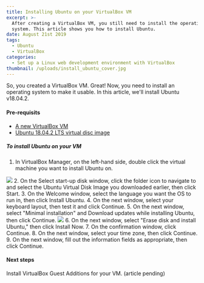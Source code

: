 ```yaml
---
title: Installing Ubuntu on your VirtualBox VM
excerpt: >-
  After creating a VirtualBox VM, you still need to install the operating
  system. This article shows you how to install Ubuntu.
date: August 21st 2019
tags:
  - Ubuntu
  - VirtualBox
categories:
  - Set up a Linux web development environment with VirtualBox
thumbnail: /uploads/install_ubuntu_cover.jpg
---
```

So, you created a VirtualBox VM. Great! Now, you need to install an operating system to make it usable. In this article, we'll install Ubuntu v18.04.2.

#### Pre-requisits

* [A new VirtualBox VM](https://the-canney-valley.kyleblankrollins.com/posts/creating-a-base-virtual-machine-in-virtualbox)
* [Ubuntu 18.04.2 LTS virtual disc image](https://ubuntu.com/download/desktop)

##### To install Ubuntu on your VM

1. In VirtualBox Manager, on the left-hand side, double click the virtual machine you want to install Ubuntu on.
<img class="procedure-image" src="/uploads/start-up-disk.png" />
2. On the Select start-up disk window, click the folder icon to navigate to and select the Ubuntu Virtual Disk Image you downloaded earlier, then click Start.
3. On the Welcome window, select the language you want the OS to run in, then click Install Ubuntu.
4. On the next window, select your keyboard layout, then test it and click Continue.
5. On the next window, select "Minimal installation" and Download updates while installing Ubuntu, then click Continue.
<img class="procedure-image" src="/uploads/minimal_installation.png" />
6. On the next window, select "Erase disk and install Ubuntu," then click Install Now.
7. On the confirmation window, click Continue.
8. On the next window, select your time zone, then click Continue.
9. On the next window, fill out the information fields as appropriate, then click Continue.

#### Next steps

Install VirtualBox Guest Additions for your VM. (article pending)
